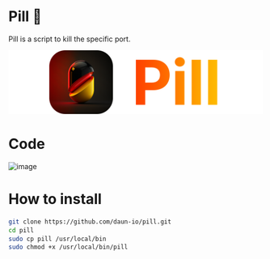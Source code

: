 # Pill 💊

Pill is a script to kill the specific port.

![pill](pill-brand.png)

# Code

![image](https://user-images.githubusercontent.com/21135812/209298258-d112fed9-f716-4638-b9c5-fdccc8266692.png)

# How to install

```bash
git clone https://github.com/daun-io/pill.git
cd pill
sudo cp pill /usr/local/bin
sudo chmod +x /usr/local/bin/pill
```
